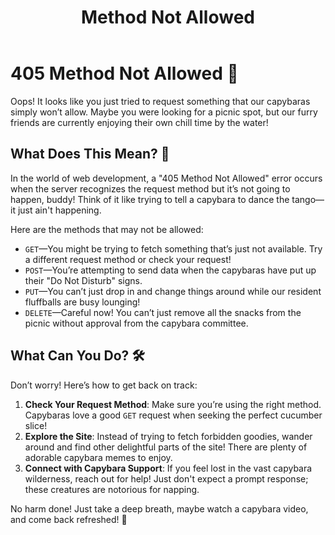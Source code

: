﻿---
category: 4xx
code: 405
cover: https://firebasestorage.googleapis.com/v0/b/capy-http.appspot.com/o/Capy-405-750x600.webp?alt=media
thumbnail: https://firebasestorage.googleapis.com/v0/b/capy-http.appspot.com/o/Capy-405-250x200.webp?alt=media
coverAlt: Method Not Allowed
description: Method Not Allowed
pubDate: 2014-06-01
tags:
- 4xx
title: Method Not Allowed
---


# 405 Method Not Allowed 🦙

Oops! It looks like you just tried to request something that our capybaras simply won’t allow. Maybe you were looking for a picnic spot, but our furry friends are currently enjoying their own chill time by the water!

## What Does This Mean? 🤔

In the world of web development, a "405 Method Not Allowed" error occurs when the server recognizes the request method but it’s not going to happen, buddy! Think of it like trying to tell a capybara to dance the tango—it just ain't happening.

Here are the methods that may not be allowed:

- `GET`—You might be trying to fetch something that’s just not available. Try a different request method or check your request!
- `POST`—You’re attempting to send data when the capybaras have put up their "Do Not Disturb" signs.
- `PUT`—You can’t just drop in and change things around while our resident fluffballs are busy lounging!
- `DELETE`—Careful now! You can’t just remove all the snacks from the picnic without approval from the capybara committee.

## What Can You Do? 🛠️

Don’t worry! Here’s how to get back on track:

1. **Check Your Request Method**: Make sure you’re using the right method. Capybaras love a good `GET` request when seeking the perfect cucumber slice!
2. **Explore the Site**: Instead of trying to fetch forbidden goodies, wander around and find other delightful parts of the site! There are plenty of adorable capybara memes to enjoy.
3. **Connect with Capybara Support**: If you feel lost in the vast capybara wilderness, reach out for help! Just don't expect a prompt response; these creatures are notorious for napping.

No harm done! Just take a deep breath, maybe watch a capybara video, and come back refreshed! 🐾